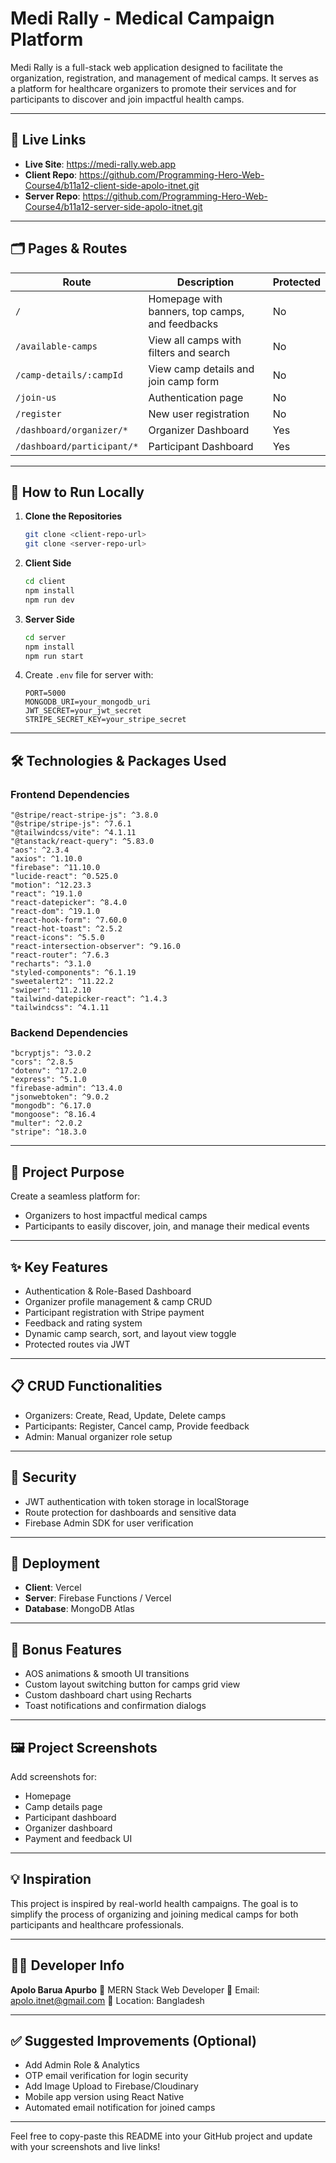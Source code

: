 # Medi Rally - Medical Campaign Platform

Medi Rally is a full-stack web application designed to facilitate the organization, registration, and management of medical camps. It serves as a platform for healthcare organizers to promote their services and for participants to discover and join impactful health camps.

---

## 🔗 Live Links

* **Live Site**: https://medi-rally.web.app <br>
* **Client Repo**: https://github.com/Programming-Hero-Web-Course4/b11a12-client-side-apolo-itnet.git <br>
* **Server Repo**: https://github.com/Programming-Hero-Web-Course4/b11a12-server-side-apolo-itnet.git <br>

---

## 🗂️ Pages & Routes

| Route                      | Description                                     | Protected |
| -------------------------- | ----------------------------------------------- | --------- |
| `/`                        | Homepage with banners, top camps, and feedbacks | No        |
| `/available-camps`         | View all camps with filters and search          | No        |
| `/camp-details/:campId`    | View camp details and join camp form            | No        |
| `/join-us`                 | Authentication page                             | No        |
| `/register`                | New user registration                           | No        |
| `/dashboard/organizer/*`   | Organizer Dashboard                             | Yes       |
| `/dashboard/participant/*` | Participant Dashboard                           | Yes       |

---

## 🚀 How to Run Locally

1. **Clone the Repositories**

   ```bash
   git clone <client-repo-url>
   git clone <server-repo-url>
   ```

2. **Client Side**

   ```bash
   cd client
   npm install
   npm run dev
   ```

3. **Server Side**

   ```bash
   cd server
   npm install
   npm run start
   ```

4. Create `.env` file for server with:

   ```env
   PORT=5000
   MONGODB_URI=your_mongodb_uri
   JWT_SECRET=your_jwt_secret
   STRIPE_SECRET_KEY=your_stripe_secret
   ```

---

## 🛠️ Technologies & Packages Used

### Frontend Dependencies

```
"@stripe/react-stripe-js": ^3.8.0
"@stripe/stripe-js": ^7.6.1
"@tailwindcss/vite": ^4.1.11
"@tanstack/react-query": ^5.83.0
"aos": ^2.3.4
"axios": ^1.10.0
"firebase": ^11.10.0
"lucide-react": ^0.525.0
"motion": ^12.23.3
"react": ^19.1.0
"react-datepicker": ^8.4.0
"react-dom": ^19.1.0
"react-hook-form": ^7.60.0
"react-hot-toast": ^2.5.2
"react-icons": ^5.5.0
"react-intersection-observer": ^9.16.0
"react-router": ^7.6.3
"recharts": ^3.1.0
"styled-components": ^6.1.19
"sweetalert2": ^11.22.2
"swiper": ^11.2.10
"tailwind-datepicker-react": ^1.4.3
"tailwindcss": ^4.1.11
```

### Backend Dependencies

```
"bcryptjs": ^3.0.2
"cors": ^2.8.5
"dotenv": ^17.2.0
"express": ^5.1.0
"firebase-admin": ^13.4.0
"jsonwebtoken": ^9.0.2
"mongodb": ^6.17.0
"mongoose": ^8.16.4
"multer": ^2.0.2
"stripe": ^18.3.0
```

---

## 🎯 Project Purpose

Create a seamless platform for:

* Organizers to host impactful medical camps
* Participants to easily discover, join, and manage their medical events

---

## ✨ Key Features

* Authentication & Role-Based Dashboard
* Organizer profile management & camp CRUD
* Participant registration with Stripe payment
* Feedback and rating system
* Dynamic camp search, sort, and layout view toggle
* Protected routes via JWT

---

## 📋 CRUD Functionalities

* Organizers: Create, Read, Update, Delete camps
* Participants: Register, Cancel camp, Provide feedback
* Admin: Manual organizer role setup

---

## 🔐 Security

* JWT authentication with token storage in localStorage
* Route protection for dashboards and sensitive data
* Firebase Admin SDK for user verification

---

## 🚀 Deployment

* **Client**: Vercel
* **Server**: Firebase Functions / Vercel
* **Database**: MongoDB Atlas

---

## 🎁 Bonus Features

* AOS animations & smooth UI transitions
* Custom layout switching button for camps grid view
* Custom dashboard chart using Recharts
* Toast notifications and confirmation dialogs

---

## 🖼️ Project Screenshots

Add screenshots for:

* Homepage
* Camp details page
* Participant dashboard
* Organizer dashboard
* Payment and feedback UI

---

## 💡 Inspiration

This project is inspired by real-world health campaigns. The goal is to simplify the process of organizing and joining medical camps for both participants and healthcare professionals.

---

## 👨‍💻 Developer Info

**Apolo Barua Apurbo**
💼 MERN Stack Web Developer
📧 Email: [apolo.itnet@gmail.com](mailto:apolo.itnet@gmail.com)
📍 Location: Bangladesh

---

## ✅ Suggested Improvements (Optional)

* Add Admin Role & Analytics
* OTP email verification for login security
* Add Image Upload to Firebase/Cloudinary
* Mobile app version using React Native
* Automated email notification for joined camps

---

Feel free to copy-paste this README into your GitHub project and update with your screenshots and live links!
